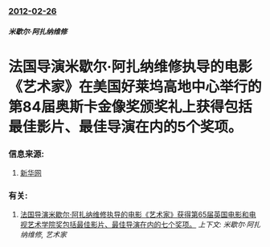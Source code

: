 ### [2012-02-26](/zh/news/2012/02/26/index.md)

##### 米歇尔·阿扎纳维修
# 法国导演米歇尔·阿扎纳维修执导的电影《艺术家》在美国好莱坞高地中心举行的第84届奥斯卡金像奖颁奖礼上获得包括最佳影片、最佳导演在内的5个奖项。




### 信息来源:

1. [新华网](http://news.xinhuanet.com/world/2012-02/27/c_111575691.htm)

### 有关:

1. [ 法国导演米歇尔·阿扎纳维修执导的电影《艺术家》获得第65届英国电影和电视艺术学院奖包括最佳影片、最佳导演在内的七个奖项。](/zh/news/2012/02/9/法国导演米歇尔-阿扎纳维修执导的电影-艺术家-获得第65届英国电影和电视艺术学院奖包括最佳影片-最佳导演在内的七个奖项.md) _上下文: 米歇尔·阿扎纳维修, 艺术家_
